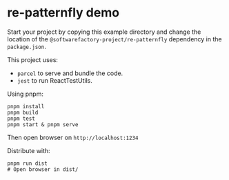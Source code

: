 # re-patternfly demo

Start your project by copying this example directory and change the location
of the `@softwarefactory-project/re-patternfly` dependency in the `package.json`.

This project uses:

- `parcel` to serve and bundle the code.
- `jest` to run ReactTestUtils.

Using pnpm:

```
pnpm install
pnpm build
pnpm test
pnpm start & pnpm serve
```

Then open browser on `http://localhost:1234`

Distribute with:

```
pnpm run dist
# Open browser in dist/
```
